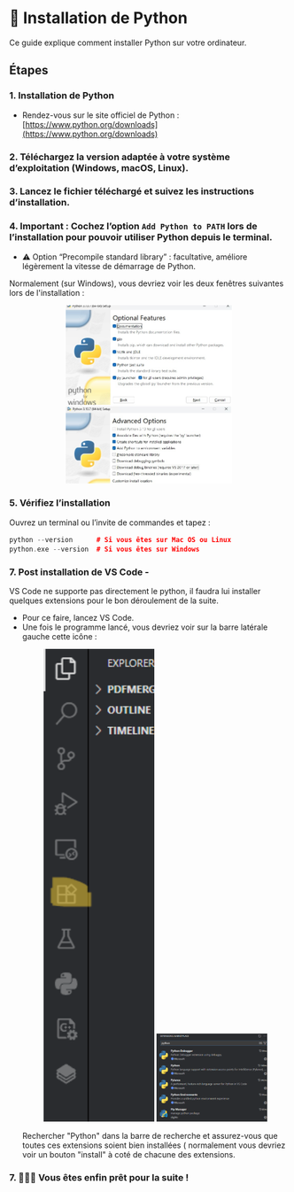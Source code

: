 # 💾 Installation de Python

Ce guide explique comment installer Python sur votre ordinateur.

## Étapes

### 1. Installation de Python
- Rendez-vous sur le site officiel de Python :  
  [https://www.python.org/downloads](https://www.python.org/downloads)

### 2. Téléchargez la version adaptée à votre système d’exploitation (Windows, macOS, Linux).

### 3. Lancez le fichier téléchargé et suivez les instructions d’installation.

### 4. **Important** : Cochez l’option `Add Python to PATH` lors de l’installation pour pouvoir utiliser Python depuis le terminal.  
- ⚠️ Option “Precompile standard library” : facultative, améliore légèrement la vitesse de démarrage de Python.

Normalement (sur Windows), vous devriez voir les deux fenêtres suivantes lors de l'installation :

<p align="center">
  <img src="./Install0.jpg" alt="Fenêtre d'installation 1" width="300">
  <img src="./InstallA.jpg" alt="Fenêtre d'installation 2" width="300">
</p>

### 5. Vérifiez l’installation
Ouvrez un terminal ou l’invite de commandes et tapez :  

```cpp
python --version      # Si vous êtes sur Mac OS ou Linux
python.exe --version  # Si vous êtes sur Windows
```
### 7. Post installation de VS Code -
VS Code ne supporte pas directement le python, il faudra lui installer quelques extensions pour le bon déroulement de la suite. 
  - Pour ce faire, lancez VS Code.
  - Une fois le programme lancé, vous devriez voir sur la barre latérale gauche cette icône :<p align="center"> <img src="./extensionMenu.png" alt="Ext0" width="200"> <img src="./pythonExtension.png" alt="Ext1" width="200"> </p> Rechercher "Python" dans la barre de recherche et assurez-vous que toutes ces extensions soient bien installées ( normalement vous devriez voir un bouton "install" à coté de chacune des extensions.

 
 
 ### 7. 👏👏👏 Vous êtes enfin prêt pour la suite !

